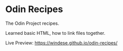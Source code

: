 # Odin Recipes

The Odin Project recipes.

Learned basic HTML, how to link files together.

Live Preview: https://windese.github.io/odin-recipes/

